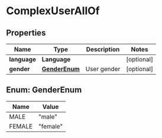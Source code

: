 

# ComplexUserAllOf


## Properties

| Name | Type | Description | Notes |
|------------ | ------------- | ------------- | -------------|
|**language** | **Language** |  |  [optional] |
|**gender** | [**GenderEnum**](#GenderEnum) | User gender |  [optional] |



## Enum: GenderEnum

| Name | Value |
|---- | -----|
| MALE | &quot;male&quot; |
| FEMALE | &quot;female&quot; |



